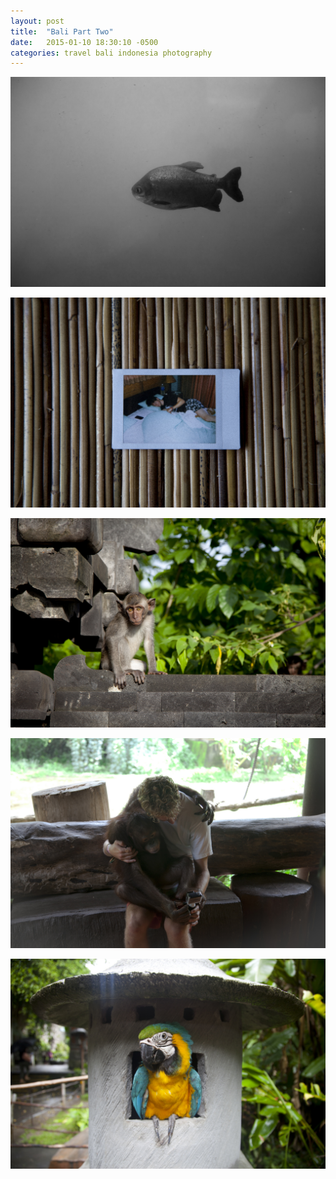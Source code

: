 ```yaml
---
layout: post
title:  "Bali Part Two"
date:   2015-01-10 18:30:10 -0500
categories: travel bali indonesia photography
---
```


![](/assets/bwfish.jpeg)

![](/assets/connorpolaroid.jpeg)

![](/assets/monkeybali.jpeg)

![](/assets/orangutan.jpeg)

![](/assets/parrotbali.jpeg)
